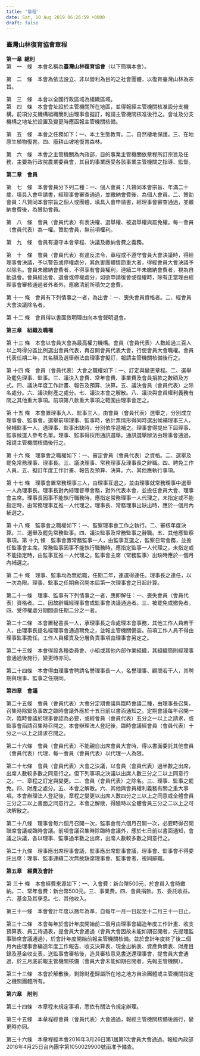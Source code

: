 ```yaml
---
title: '章程'
date: Sat, 10 Aug 2019 06:26:59 +0000
draft: false
---
```


### **臺灣山林復育協會章程**

**第一章  總則**  
第　一　條　本會名稱為**臺灣山林復育協會**（以下簡稱本會）。

第　二　條　本會為依法設立、非以營利為目的之社會團體，以復育臺灣山林為宗旨。

第　三　條　本會以全國行政區域為組織區域。  
第　四　條　本會會址設於主管機關所在地區，並得報經主管機關核准設分支機構。前項分支機構組織簡則由理事會擬訂，報請主管機關核准後行之。會址及分支機構之地址於設置及變更時應函報主管機關核備。

第　五　條　本會之任務如下：一、本土生態教育。二、自然棲地保護。三、在地原生植物復育。四、廢耕山坡地復育森林。

第　六　條　本會之主管機關為內政部，目的事業主管機關依章程所訂宗旨及任務，主要為行政院農業委員會，其目的事業應受各該事業主管機關之指導、監督。

**第二章　會員**

第　七　條　本會會員分下列二種：一、個人會員：凡贊同本會宗旨、年滿二十歲，填具入會申請書，經理事會審查通過，並繳納會費後，為個人會員。二、贊助會員：凡贊同本會宗旨之個人或團體，填具入會申請書，經理事會審查通過，並繳納會費後，為贊助會員。

第　八　條　會員（會員代表）有表決權、選舉權、被選舉權與罷免權。每一會員（會員代表）為一權。贊助會員，無前項權利。

第　九　條　會員有遵守本會章程、決議及繳納會費之義務。

第　十　條　會員（會員代表）有違反法令，章程或不遵守會員大會決議時，得經理事會決議，予以警告或停權處分，其危害團體情節重大者，得經會員大會決議予以除名。會員未繳納會費者，不得享有會員權利，連續二年未繳納會費者，視為自動退會。會員經出會、退會或停權處分，如欲申請復會或復權時，除有正當理由經理事會審核通過者外者外，應繳清前所積欠之會費。

第 十一 條　會員有下列情事之一者，為出會：一、喪失會員資格者。二、經會員大會決議除名者。

第 十二 條　會員得以書面敘明理由向本會聲明退會。

**第三章　組織及職權**

第 十三 條　本會以會員大會為最高權力機構。會員（會員代表）人數超過三百人以上時得分區比例選出會員代表，再召開會員代表大會，行使會員大會職權。會員代表任期二年，其名額及選舉辦法由理事會擬訂，報請主管機關核備後行之。

第 十四 條　會員（會員代表）大會之職權如下：一、訂定與變更章程。二、選舉及罷免理事、監事。三、議決入會費、常年會費、事業費及會員捐款之數額及方式。四、議決年度工作計畫、報告及預算、決算。五、議決會員（會員代表）之除名處分。六、議決財產之處分。七、議決本會之解散。八、議決與會員權利義務有關之其他重大事項。前項第八款重大事項之範圍由理事會定之。

第 十五 條　本會置理事九人、監事三人，由會員（會員代表）選舉之，分別成立理事會、監事會。選舉前項理事、監事時，依計票情形得同時選出候補理事三人，候補監事一人，遇理事、監事出缺時，分別依序遞補之。理事會得提出下屆理事、監事候選人參考名單。理事、監事得採用通訊選舉。通訊選舉辦法由理事會通過，報請主管機關核備後行之。

第 十六 條　理事會之職權如下：一、審定會員（會員代表）之資格。二、選舉及罷免常務理事、理事長。三、議決理事、常務理事及理事長之辭職。四、聘免工作人員。五、擬訂年度工作計畫、報告及預算、決算。六、其他應執行事項。

第 十七 條　理事會置常務理事三人，由理事互選之，並由理事就常務理事中選舉一人為理事長。理事長對內綜理督導會務，對外代表本會，並擔任會員大會、理事會主席。理事長因事不能執行職務時，應指定常務理事一人代理之，未指定或不能指定時，由常務理事互推一人代理之。理事長、常務理事出缺出時，應於一個月內補選之。

第 十八 條　監事會之職權如下：一、監察理事會工作之執行。二、審核年度決算。三、選舉及罷免常務監事。四、議決監事及常務監事之辭職。五、其他應監察事項。第 十九 條　監事會置常務監事一人，由監事互選之，監察日常會務，並擔任監事會主席。常務監事因事不能執行職務時，應指定監事一人代理之，未指定或不能指定時，由監事互推一人代理之。監事會主席（常務監事）出缺時應於一個月內補選之。

第 二十 條　理事、監事均為無給職，任期二年，連選得連任。理事長之連任，以一次為限。理事、監事之任期自召開本屆第一次理事會之日起計算。

第二十一條　理事、監事有下列情事之一者，應即解任：一、喪失會員（會員代表）資格者。二、因故辭職經理事會或監事會決議通過者。三、被罷免或撤免者。四、受停權處分期間逾任期二分之一者。

第二十二條　本會置秘書長一人，承理事長之命處理本會事務，其他工作人員若干人，由理事長提名經理事會通過聘免之，並報主管機關備查。前項工作人員不得由理事監事擔任。工作人員權責及分層負責事項由理事會另定之。

第二十三條　本會得設各種委員會、小組或其他內部作業組織，其組織簡則經理事會通過後施行，變更時亦同。

第二十四條　本會得由理事會聘請名譽理事長一人，名譽理事、顧問若干人，其聘期與理事、監事之任期同。

**第四章　會議**

第二十五條　會員（會員代表）大會分定期會議與臨時會議二種，由理事長召集，召集時除緊急事故之臨時會議外應於十五日前以書面通知之。定期會議每年召開一次，臨時會議於理事會認為必要，或經會員（會員代表）五分之一以上之請求，或監事會函請召集時召開之。本會辦理法人登記後，臨時會議經會員（會員代表）十分之一以上之請求召開之。

第二十六條　會員（會員代表）不能親自出席會員大會時，得以書面委託其他會員（會員代表）代理，每一會員（會員代表）以代理一人為限。

第二十七條　會員（會員代表）大會之決議，以會員（會員代表）過半數之出席，出席人數較多數之同意行之。但下列事項之決議以出席人數三分之二以上同意行之。一、章程之訂定與變更。二、會員（會員代表）之除名。三、理事、監事之罷免。四、財產之處分。五、本會之解散。六、其他與會員權利義務有關之重大事項。本會辦理法人登記後，章程之變更以出席人數四分之三以上之同意或全體會員三分之二以上書面之同意行之。本會之解散，得隨時以全體會員三分之二以上之可決解散之。

第二十八條　理事會每六個月召開一次，監事會每六個月召開一次，必要時得召開聯席會議或臨時會議。前項會議召集時除臨時會議外，應於七日前以書面通知，會議之決議，各以理事、監事過半數之出席，出席人數較多數之同意行之。

第二十九條　理事應出席理事會議，監事應出席監事會議，理事會、監事會不得委託出席：理事、監事連續二次無故缺席理事會、監事會者，視同辭職。

**第五章　經費及會計**

第 三十 條　本會經費來源如下：一、入會費：新台幣500元，於會員入會時繳納。二、常年會費：新台幣500元。三、事業費。四、會員捐款。五、委託收益。六、基金及其孳息。七、其他收入。

第三十一條　本會會計年度以曆年為準，自每年一月一日起至十二月三十一日止。

第三十二條　本會每年於會計年度開始前二個月由理事會編造年度工作計畫、收支預算表、員工待遇表，提會員大會通過（會員大會因故未能如期召開者，先提理監事聯席會議通過），於會計年度開始前報主管機關核備。並於會計年度終了後二個月內由理事會編造年度工作報告、收支決算表、現金出納表、資產負債表、財產目錄及基金收支表，送監事會審核後，造具審核意見書送還理事會，提會員大會通過，於三月底前報主管機關核備（會員大會未能如期召開者，先報主管機關）。

第三十三條　本會於解散後，剩餘財產歸屬所在地之地方自治團體或主管機關指定之機關團體所有。

**第六章　附則**

第三十四條　本章程未規定事項，悉依有關法令規定辦理。

第三十五條　本章程經會員（會員代表）大會通過，報經主管機關核備後施行，變更時亦同。

第三十六條　本章程經本會2016年3月26日第1屆第1次會員大會通過。報經內政部2016年4月25日台內團字第1050029900號函准予備查。